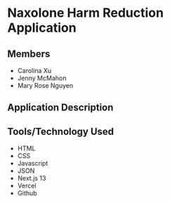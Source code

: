 # Naxolone Harm Reduction Application

## Members

- Carolina Xu
- Jenny McMahon
- Mary Rose Nguyen

## Application Description

## Tools/Technology Used

- HTML
- CSS
- Javascript
- JSON
- Next.js 13
- Vercel
- Github
